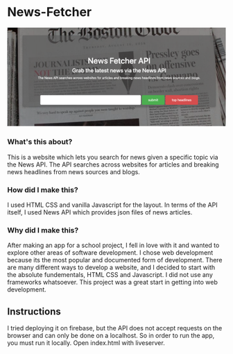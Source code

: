# News-Fetcher
![alt text](https://github.com/philiponions/News-Fetcher/blob/master/prev.png?raw=true)
### What's this about?
This is a website which lets you search for news given a specific topic via the News API. The API searches across websites for articles and breaking news headlines from news sources and blogs.
### How did I make this?
I used HTML CSS and vanilla Javascript for the layout.
In terms of the API itself, I used News API which provides json files of news articles.
### Why did I make this?
After making an app for a school project, I fell in love with it and wanted to explore other areas of software development. I chose web development because its the most
popular and documented form of development. There are many different ways to develop a website, and I decided to start with the absolute fundementals, HTML CSS and Javascript.
I did not use any frameworks whatsoever. This project was a great start in getting into web development.

## Instructions
I tried deploying it on firebase, but the API does not accept requests on the browser and can only be done on a localhost. So in order to run the app, you must run it locally. Open index.html with liveserver.
